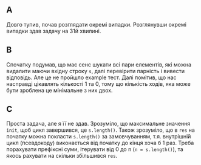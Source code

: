 ## A
Довго тупив, почав розглядати окремі випадки. Розглянувши окремі випадки здав задачу на 31й хвилині.

## B
Спочатку подумав, що має сенс шукати всі пари елементів, які можна видалити маючи вхідну строку `s`, далі перевірити парність і вивести відповідь. Але це не пройшло example тест. Далі помітив, що нас насправді цікавлять кількості 1 та 0, тому що кількість ходів, яка може бути зроблена це мінімальне з них двох.

## C
Проста задача, але я її не здав. Зрозуміло, що максимальне значення `init`, щоб цикл завершився, це `s.length()`. Також зрозуміло, що в `res` на початку можна покласти `s.length()` за замовчуванням, т.я. внутрішній цикл (псевдокоду) виконається від початку до кінця хоча б 1 раз. Треба порахувати префіксні суми, ітерувати від 0 до n (`n = s.length()`), та якось рахувати на скільки збільшився `res`.
